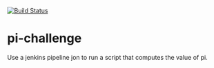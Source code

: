 [![Build Status](http://127.0.0.1:8080/buildStatus/icon?job=pi-challenge)](http://127.0.0.1:8080/job/pi-challenge/)

# pi-challenge  

Use a jenkins pipeline jon to run a script that computes the value of pi.
